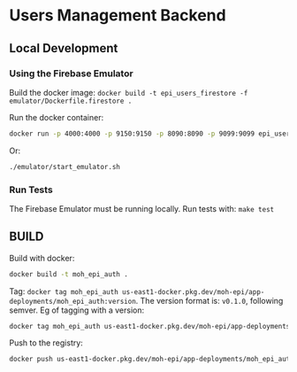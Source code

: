 # Users Management Backend

## Local Development

### Using the Firebase Emulator

Build the docker image: `docker build -t epi_users_firestore -f emulator/Dockerfile.firestore .`

Run the docker container:

```bash
docker run -p 4000:4000 -p 9150:9150 -p 8090:8090 -p 9099:9099 epi_users_firestore
```

Or:

```bash 
./emulator/start_emulator.sh
```

### Run Tests

The Firebase Emulator must be running locally. Run tests with: `make test`


## BUILD
Build with docker:
```bash 
docker build -t moh_epi_auth .
```

Tag: `docker tag moh_epi_auth us-east1-docker.pkg.dev/moh-epi/app-deployments/moh_epi_auth:version`. The version format 
is: `v0.1.0`, following semver. Eg of tagging with a version:
```bash
docker tag moh_epi_auth us-east1-docker.pkg.dev/moh-epi/app-deployments/moh_epi_auth:v0.1.0
```

Push to the registry:
```bash 
docker push us-east1-docker.pkg.dev/moh-epi/app-deployments/moh_epi_auth:v0.1.0
```
